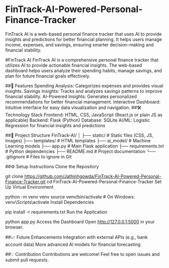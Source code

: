 # FinTrack-AI-Powered-Personal-Finance-Tracker
FinTrack AI is a web-based personal finance tracker that uses AI to provide insights and predictions for better financial planning. It helps users manage income, expenses, and savings, ensuring smarter decision-making and financial stability.

#FinTrack AI
FinTrack AI is a comprehensive personal finance tracker that utilizes AI to provide actionable financial insights. The web-based dashboard helps users analyze their spending habits, manage savings, and plan for future financial goals effectively.

##🚀 Features
Spending Analysis: Categorizes expenses and provides visual insights.
Savings Insights: Tracks and analyzes savings patterns to improve financial stability.
AI-Powered Insights: Generates personalized recommendations for better financial management.
Interactive Dashboard: Intuitive interface for easy data visualization and navigation.
##🛠️ Technology Stack
Frontend: HTML, CSS, JavaScript (React.js or plain JS as applicable)
Backend: Flask (Python)
Database: SQLite
AI/ML: Logistic Regression for financial insights and predictions

##📂 Project Structure
FinTrack-AI/
│
├── static/               # Static files (CSS, JS, Images)
├── templates/            # HTML templates
├── ai_model/             # Machine Learning models
├── app.py                # Main Flask application
├── requirements.txt      # Python dependencies
├── README.md             # Project documentation
└── .gitignore            # Files to ignore in Git

##⚙️ Setup Instructions
Clone the Repository

git clone https://github.com/Jathinhgowda/FinTrack-AI-Powered-Personal-Finance-Tracker.git
cd FinTrack-AI-Powered-Personal-Finance-Tracker
Set Up Virtual Environment

python -m venv venv
source venv/bin/activate  # On Windows: venv\Scripts\activate
Install Dependencies

pip install -r requirements.txt
Run the Application

python app.py
Access the Dashboard Open http://127.0.0.1:5000 in your browser.

##📈 Future Enhancements
Integration with external APIs (e.g., bank account data)
More advanced AI models for financial forecasting

##💡 Contribution
Contributions are welcome! Feel free to open issues and submit pull requests.